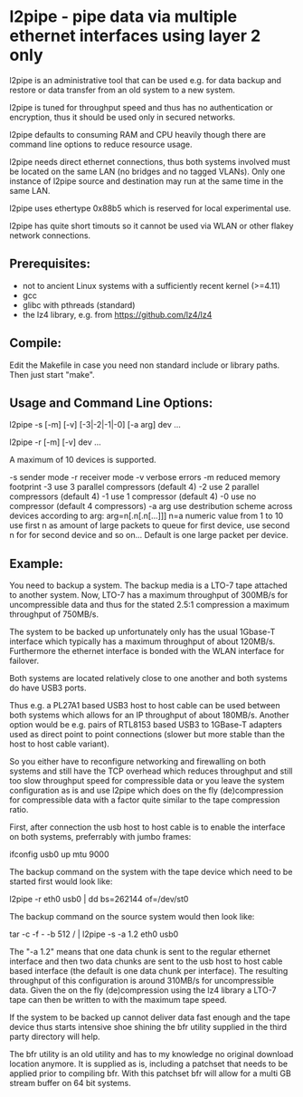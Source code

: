 l2pipe - pipe data via multiple ethernet interfaces using layer 2 only
======================================================================

l2pipe is an administrative tool that can be used e.g. for data backup and
restore or data transfer from an old system to a new system.

l2pipe is tuned for throughput speed and thus has no authentication or
encryption, thus it should be used only in secured networks.

l2pipe defaults to consuming RAM and CPU heavily though there are command
line options to reduce resource usage.

l2pipe needs direct ethernet connections, thus both systems involved must
be located on the same LAN (no bridges and no tagged VLANs). Only one
instance of l2pipe source and destination may run at the same time in
the same LAN.

l2pipe uses ethertype 0x88b5 which is reserved for local experimental use.

l2pipe has quite short timouts so it cannot be used via WLAN or other flakey
network connections.

Prerequisites:
--------------

- not to ancient Linux systems with a sufficiently recent kernel (>=4.11)
- gcc
- glibc with pthreads (standard)
- the lz4 library, e.g. from https://github.com/lz4/lz4

Compile:
--------

Edit the Makefile in case you need non standard include or library paths.
Then just start "make".

Usage and Command Line Options:
-------------------------------

l2pipe -s [-m] [-v] [-3|-2|-1|-0] [-a arg] dev ...

l2pipe -r [-m] [-v] dev ...

A maximum of 10 devices is supported.

-s     sender mode
-r     receiver mode
-v     verbose errors
-m     reduced memory footprint
-3     use 3 parallel compressors (default 4)
-2     use 2 parallel compressors (default 4)
-1     use 1 compressor (default 4)
-0     use no compressor (default 4 compressors)
-a arg use destribution scheme across devices
       according to arg:
       arg=n[.n[.n[...]]]
       n=a numeric value from 1 to 10
       use first n as amount of large packets to
       queue for first device, use second n for
       for second device and so on...
       Default is one large packet per device.

Example:
--------

You need to backup a system. The backup media is a LTO-7 tape attached to
another system. Now, LTO-7 has a maximum throughput of 300MB/s for
uncompressible data and thus for the stated 2.5:1 compression a maximum
throughput of 750MB/s.

The system to be backed up unfortunately only has the usual 1Gbase-T
interface which typically has a maximum throughput of about 120MB/s.
Furthermore the ethernet interface is bonded with the WLAN interface
for failover.

Both systems are located relatively close to one another and both
systems do have USB3 ports.

Thus e.g. a PL27A1 based USB3 host to host cable can be used between
both systems which allows for an IP throughput of about 180MB/s.
Another option would be e.g. pairs of RTL8153 based USB3 to 1GBase-T
adapters used as direct point to point connections (slower but more
stable than the host to host cable variant).

So you either have to reconfigure networking and firewalling on both
systems and still have the TCP overhead which reduces throughput
and still too slow throughput speed for compressible data or you leave
the system configuration as is and use l2pipe which does on the fly
(de)compression for compressible data with a factor quite similar
to the tape compression ratio.

First, after connection the usb host to host cable is to enable the
interface on both systems, preferrably with jumbo frames:

ifconfig usb0 up mtu 9000

The backup command on the system with the tape device which need to be
started first would look like:

l2pipe -r eth0 usb0 | dd bs=262144 of=/dev/st0

The backup command on the source system would then look like:

tar -c -f - -b 512 / | l2pipe -s -a 1.2 eth0 usb0

The "-a 1.2" means that one data chunk is sent to the regular
ethernet interface and then two data chunks are sent to the
usb host to host cable based interface (the default is one data
chunk per interface). The resulting throughput of this configuration
is around 310MB/s for uncompressible data. Given the on the fly
(de)compression using the lz4 library a LTO-7 tape can then be written
to with the maximum tape speed.

If the system to be backed up cannot deliver data fast enough and
the tape device thus starts intensive shoe shining the bfr utility
supplied in the third party directory will help.

The bfr utility is an old utility and has to my knowledge no original
download location anymore. It is supplied as is, including a
patchset that needs to be applied prior to compiling bfr.
With this patchset bfr will allow for a multi GB stream buffer
on 64 bit systems.
